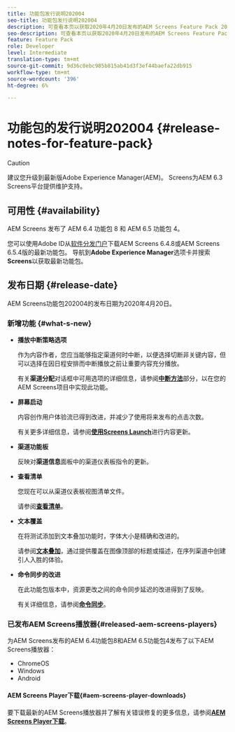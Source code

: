 ```yaml
---
title: 功能包发行说明202004
seo-title: 功能包发行说明202004
description: 可查看本页以获取2020年4月20日发布的AEM Screens Feature Pack 202004的相关信息。
seo-description: 可查看本页以获取2020年4月20日发布的AEM Screens Feature Pack 202004的相关信息。
feature: Feature Pack
role: Developer
level: Intermediate
translation-type: tm+mt
source-git-commit: 9d36c0ebc985b815ab41d3f3ef44baefa22db915
workflow-type: tm+mt
source-wordcount: '396'
ht-degree: 6%

---
```



# 功能包的发行说明202004 {#release-notes-for-feature-pack}

>[!CAUTION]
>
>建议您升级到最新版Adobe Experience Manager(AEM)。 Screens为AEM 6.3 Screens平台提供维护支持。

## 可用性 {#availability}

AEM Screens 发布了 AEM 6.4 功能包 8 和 AEM 6.5 功能包 4。

您可以使用Adobe ID从[软件分发门户](https://experience.adobe.com/#/downloads/content/software-distribution/en/aem.html)下载AEM Screens 6.4.8或AEM Screens 6.5.4版的最新功能包。 导航到&#x200B;**Adobe Experience Manager**&#x200B;选项卡并搜索&#x200B;**Screens**&#x200B;以获取最新功能包。

## 发布日期 {#release-date}

AEM Screens功能包202004的发布日期为2020年4月20日。

### 新增功能 {#what-s-new}

* **播放中断策略选项**

   作为内容作者，您应当能够指定渠道何时中断，以便选择切断非关键内容，但可以选择在因日程安排而中断播放之前让重要内容充分播放。

   有关&#x200B;**渠道分配**&#x200B;对话框中可用选项的详细信息，请参阅&#x200B;**[中断方法](/help/user-guide/channel-assignment.md#interruption-method-channel)**&#x200B;部分，以在您的AEM Screens项目中实现此功能。

* **屏幕启动**

   内容创作用户体验流已得到改进，并减少了使用将来发布的点击次数。

   有关更多详细信息，请参阅&#x200B;**[使用Screens Launch](launches.md)**&#x200B;进行内容更新。

* **渠道功能板**

   反映对&#x200B;**渠道信息**&#x200B;面板中的渠道仪表板指令的更新。


* **查看清单**

   您现在可以从渠道仪表板视图清单文件。

   请参阅&#x200B;**[查看清单](/help/user-guide/managing-channels.md#view-manifest)**。

* **文本覆盖**

   在将测试添加到文本叠加功能时，字体大小是精确和改进的。

   请参阅&#x200B;**[文本叠加](text-overlay.md)**，通过提供覆盖在图像顶部的标题或描述，在序列渠道中创建引人入胜的体验。

* **命令同步的改进**

   在此功能包版本中，资源更改之间的命令同步延迟的改进得到了反映。

   有关详细信息，请参阅&#x200B;**[命令同步](using-command-sync.md)**。

### 已发布AEM Screens播放器{#released-aem-screens-players}

为AEM Screens发布的AEM 6.4功能包8和AEM 6.5功能包4发布了以下AEM Screens播放器：

* ChromeOS
* Windows
* Android

#### AEM Screens Player下载{#aem-screens-player-downloads}

要下载最新的AEM Screens播放器并了解有关错误修复的更多信息，请参阅&#x200B;**[AEM Screens Player下载](https://download.macromedia.com/screens/)**。
